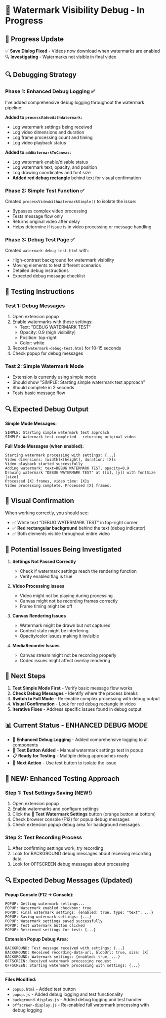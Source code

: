 # 🐛 Watermark Visibility Debug - In Progress

## 🎉 Progress Update
✅ **Save Dialog Fixed** - Videos now download when watermarks are enabled  
🔍 **Investigating** - Watermarks not visible in final video

## 🔍 Debugging Strategy

### Phase 1: Enhanced Debug Logging ✅
I've added comprehensive debug logging throughout the watermark pipeline:

**Added to `processVideoWithWatermark`:**
- Log watermark settings being received
- Log video dimensions and duration
- Log frame processing count and timing
- Log video playback status

**Added to `addWatermarkToCanvas`:**
- Log watermark enable/disable status
- Log watermark text, opacity, and position
- Log drawing coordinates and font size
- **Added red debug rectangle** behind text for visual confirmation

### Phase 2: Simple Test Function ✅
Created `processVideoWithWatermarkSimple()` to isolate the issue:
- Bypasses complex video processing
- Tests message flow only
- Returns original video after delay
- Helps determine if issue is in video processing or message handling

### Phase 3: Debug Test Page ✅
Created `watermark-debug-test.html` with:
- High-contrast background for watermark visibility
- Moving elements to test different scenarios
- Detailed debug instructions
- Expected debug message checklist

## 🧪 Testing Instructions

### Test 1: Debug Messages
1. Open extension popup
2. Enable watermarks with these settings:
   - Text: "DEBUG WATERMARK TEST" 
   - Opacity: 0.9 (high visibility)
   - Position: top-right
   - Color: white
3. Record `watermark-debug-test.html` for 10-15 seconds
4. Check popup for debug messages

### Test 2: Simple Watermark Mode
- Extension is currently using simple mode
- Should show "SIMPLE: Starting simple watermark test approach"
- Should complete in 2 seconds
- Tests basic message flow

## 🔍 Expected Debug Output

**Simple Mode Messages:**
```
SIMPLE: Starting simple watermark test approach
SIMPLE: Watermark test completed - returning original video
```

**Full Mode Messages (when enabled):**
```
Starting watermark processing with settings: {...}
Video dimensions: [width]x[height], duration: [X]s
Video playback started successfully
Adding watermark: text=DEBUG WATERMARK TEST, opacity=0.9
Drawing watermark "DEBUG WATERMARK TEST" at ([x], [y]) with fontSize [size]
Processed [X] frames, video time: [X]s
Video processing complete. Processed [X] frames.
```

## 🎯 Visual Confirmation

When working correctly, you should see:
- ✅ White text "DEBUG WATERMARK TEST" in top-right corner
- ✅ **Red rectangular background** behind the text (debug indicator)
- ✅ Both elements visible throughout entire video

## 🚨 Potential Issues Being Investigated

1. **Settings Not Passed Correctly**
   - Check if watermark settings reach the rendering function
   - Verify enabled flag is true

2. **Video Processing Issues**
   - Video might not be playing during processing
   - Canvas might not be recording frames correctly
   - Frame timing might be off

3. **Canvas Rendering Issues**
   - Watermark might be drawn but not captured
   - Context state might be interfering
   - Opacity/color issues making it invisible

4. **MediaRecorder Issues**
   - Canvas stream might not be recording properly
   - Codec issues might affect overlay rendering

## 🔧 Next Steps

1. **Test Simple Mode First** - Verify basic message flow works
2. **Check Debug Messages** - Identify where the process breaks
3. **Switch to Full Mode** - Re-enable complex processing with debug output
4. **Visual Confirmation** - Look for red debug rectangle in video
5. **Iterative Fixes** - Address specific issues found in debug output

## 📊 Current Status - ENHANCED DEBUG MODE
- 🔄 **Enhanced Debug Logging** - Added comprehensive logging to all components
- 🧪 **Test Button Added** - Manual watermark settings test in popup
- 📋 **Ready for Testing** - Multiple debug approaches ready
- 🎯 **Next Action** - Use test button to isolate the issue

## 🧪 NEW: Enhanced Testing Approach

### Step 1: Test Settings Saving (NEW!)
1. Open extension popup
2. Enable watermarks and configure settings
3. Click the **🧪 Test Watermark Settings** button (orange button at bottom)
4. Check browser console (F12) for popup debug messages
5. Check extension popup debug area for background messages

### Step 2: Test Recording Process
1. After confirming settings work, try recording
2. Look for BACKGROUND debug messages about receiving recording data
3. Look for OFFSCREEN debug messages about processing

## 🔍 Expected Debug Messages (Updated)

**Popup Console (F12 → Console):**
```
POPUP: Getting watermark settings...
POPUP: Watermark enabled checkbox: true
POPUP: Final watermark settings: {enabled: true, type: "text", ...}
POPUP: Saving watermark settings: {...}
POPUP: Watermark settings saved successfully
POPUP: Test watermark button clicked
POPUP: Retrieved settings for test: {...}
```

**Extension Popup Debug Area:**
```
BACKGROUND: Test message received with settings: {...}
BACKGROUND: Received recording-data-url, blobUrl: true, size: [X]
BACKGROUND: Watermark settings: {enabled: true, ...}
OFFSCREEN: Received watermark processing request
OFFSCREEN: Starting watermark processing with settings: {...}
```

---
**Files Modified:**
- `popup.html` - Added test button
- `popup.js` - Added debug logging and test functionality  
- `background-display.js` - Added debug logging and test handler
- `offscreen-display.js` - Re-enabled full watermark processing with debug logging
